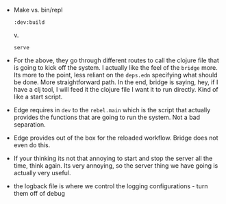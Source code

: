 * Make vs. bin/repl

  `:dev:build`

  v.

  `serve`

- For the above, they go through different routes to call the clojure file that is going to kick off the system. I actually like the feel of the `bridge` more. Its more to the point, less reliant on the `deps.edn` specifying what should be done. More straightforward path. In the end, bridge is saying, hey, if I have a clj tool, I will feed it the clojure file I want it to run directly. Kind of like a start script.

- Edge requires in `dev` to the `rebel.main` which is the script that actually provides the functions that are going to run the system. Not a bad separation.

- Edge provides out of the box for the reloaded workflow. Bridge does not even do this.

- If your thinking its not that annoying to start and stop the server all the time, think again. Its very annoying, so the server thing we have going is actually very useful.

- the logback file is where we control the logging configurations - turn them off of debug
